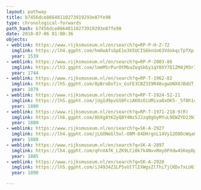 ```yaml
---
layout: pathway
title: b7456dce86648110273919293e87fe98
type: chronological-forwards
path_hash: b7456dce86648110273919293e87fe98
date: 2018-07-06 01:00:36
objects:
- weblink: https://www.rijksmuseum.nl/en/search?q=RP-P-H-Z-72
  imglink: https://lh4.ggpht.com/hmOwAfsbpE1o3X5UCIS6knUo63Vdokqc7pfXp-Y16I-mxeiZsRtrZAe3LzDIHzUfuT44kEARgsvW87RtSbnX1mYDjE-k=s200
  year: 1539
- weblink: https://www.rijksmuseum.nl/en/search?q=RP-P-2003-86
  imglink: https://lh3.ggpht.com/lmmMSrPurOtMbaZeqSkby1qY8XY7D1ZM4jM3rIpUC_blOLTAfly-b_SOqjV4HwR4eyqrCBVFFbl5tGJTOAs2m4tyTZQ=s200
  year: 1744
- weblink: https://www.rijksmuseum.nl/en/search?q=RP-T-1962-82
  imglink: https://lh5.ggpht.com/8pBroDoTiv_GsFE3CBZ3I9R48vgwUNX8JBdUT_HZDXptuzm5EHyv5c0OdXOApKXzjOXUs4sOUuwJllA7z8XoGgWy-Q=s200
  year: 1879
- weblink: https://www.rijksmuseum.nl/en/search?q=RP-T-1924-52-21
  imglink: https://lh5.ggpht.com/jUgId9pvGS0FciAK0zOiUMixa8xOK5-_5f0h1cX832Og3lrNbCK7aASeQe_T15RRQRB88P0-kl2BNeN_YE2Ae3S_KwE=s200
  year: 1880
- weblink: https://www.rijksmuseum.nl/en/search?q=RP-T-1971-218-9(R)
  imglink: https://lh6.ggpht.com/8bXg8tK2yQ8Y4Nz5JJzq0gOyMYuL9EWZYD2JN1Lv0QhiLjKZ4PTbFifzY6sf683oRaWCQh4LxOLx3XM0u4_LQpEPitg=s200
  year: 1880
- weblink: https://www.rijksmuseum.nl/en/search?q=SK-A-2927
  imglink: https://lh4.ggpht.com/jLGONeGl5ol-O0M-84DHrgnL14Vy12O8OcWqa0VGmQWUJ20aHfUQz8wu6OgVjJ5sOUvb57sJIAoSRpq4tIJ7Sdf0Fcw=s200
  year: 1880
- weblink: https://www.rijksmuseum.nl/en/search?q=SK-A-2897
  imglink: https://lh4.ggpht.com/qFnXAfK_LZK9LCi0k7k4NvvRmy6PXdw4SKepDpyFKbLYLWaz1VQPBnxfiRsTM0FI6weY1dwQsufqfdY6JEfwgidgz78=s200
  year: 1885
- weblink: https://www.rijksmuseum.nl/en/search?q=SK-A-2920
  imglink: https://lh5.ggpht.com/iJ4934Z1LPSvUlTlIXWgsZlThiTjCKDv7xLU61ukNDeL3a15O8wkpB8-aRy9zmQVnapC40npnK_2KpEEv4aGUeBp8TA=s200
  year: 1890

---
```

